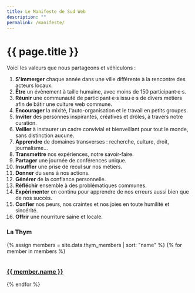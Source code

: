 ```yaml
---
title: Le Manifeste de Sud Web
description: ""
permalink: /manifeste/
---
```


<div class="thanks-banner lozad" data-background-image="/assets/images/public-large.jpg"></div>

<div class="wrapper" markdown="1">

# {{ page.title }}

Voici les valeurs que nous partageons et véhiculons :

1. **S'immerger** chaque année dans une ville différente à la rencontre des acteurs locaux.
2. **Être** un évènement à taille humaine, avec moins de 150 participant·e·s.
3. **Réunir** une communauté de participant·e·s issu·e·s de divers métiers afin de bâtir une culture web commune.
4. **Encourager** la mixité, l'auto-organisation et le travail en petits groupes.
5. **Inviter** des personnes inspirantes, créatives et drôles, à travers notre curation.
6. **Veiller** à instaurer un cadre convivial et bienveillant pour tout le monde, sans distinction aucune.
7. **Apprendre** de domaines transverses : recherche, culture, droit, journalisme…
8. **Transmettre** nos expériences, notre savoir-faire.
9. **Partager** une journée de conférences unique.
10. **Insuffler** une prise de recul sur nos métiers.
11. **Donner** du sens à nos actions.
12. **Générer** de la confiance personnelle.
13. **Réfléchir** ensemble à des problématiques communes.
14. **Expérimenter** en continu pour apprendre de nos erreurs aussi bien que de nos succès.
15. **Confier** nos peurs, nos craintes et nos joies en toute humilité et sincérité.
16. **Offrir** une nourriture saine et locale.

<div class="cta-zone-1 section-margin">
  <div class="wrapper">
    <div class="text-center">
      <section>
        <h3 class="small-title-size">La Thym</h3>
        <div class="grid-4 text-center">
          {% assign members = site.data.thym_members | sort: "name" %}
          {% for member in members %}
          <section class="attendee">
            <figure class="attendee-avatar"><img src="https://twitter.com/{{ member.twitter }}/profile_image?size=bigger" alt="">
            </figure>
            <h3 class="attendee-name"><a href="https://twitter.com/{{ member.twitter }}">{{ member.name }}</a></h3>
          </section>
          {% endfor %}
        </div>
      </section>
    </div>
  </div>
</div>

</div>
